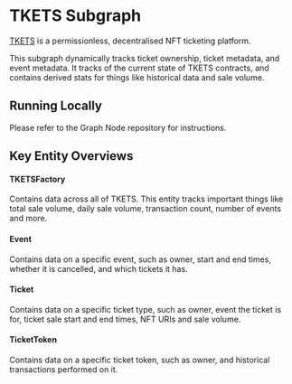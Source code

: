 # TKETS Subgraph

[TKETS](https://tkets.io/) is a permissionless, decentralised NFT ticketing platform.

This subgraph dynamically tracks ticket ownership, ticket metadata, and event metadata. It tracks of the current state of TKETS contracts, and contains derived stats for things like historical data and sale volume.

## Running Locally

Please refer to the Graph Node repository for instructions.

## Key Entity Overviews

#### TKETSFactory

Contains data across all of TKETS. This entity tracks important things like total sale volume, daily sale volume, transaction count, number of events and more.

#### Event

Contains data on a specific event, such as owner, start and end times, whether it is cancelled, and which tickets it has.

#### Ticket

Contains data on a specific ticket type, such as owner, event the ticket is for, ticket sale start and end times, NFT URIs and sale volume.

#### TicketToken

Contains data on a specific ticket token, such as owner, and historical transactions performed on it.